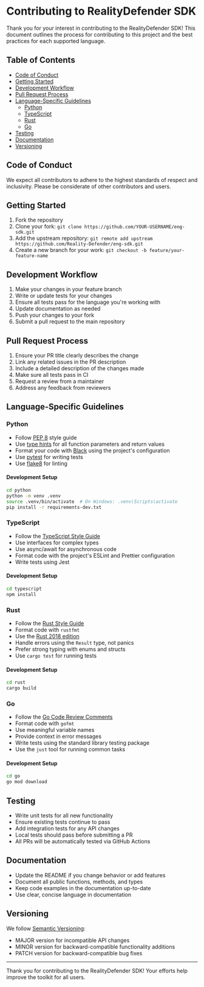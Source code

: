 # Contributing to RealityDefender SDK

Thank you for your interest in contributing to the RealityDefender SDK! This document outlines the process for contributing to this project and the best practices for each supported language.

## Table of Contents
- [Code of Conduct](#code-of-conduct)
- [Getting Started](#getting-started)
- [Development Workflow](#development-workflow)
- [Pull Request Process](#pull-request-process)
- [Language-Specific Guidelines](#language-specific-guidelines)
  - [Python](#python)
  - [TypeScript](#typescript)
  - [Rust](#rust)
  - [Go](#go)
- [Testing](#testing)
- [Documentation](#documentation)
- [Versioning](#versioning)

## Code of Conduct

We expect all contributors to adhere to the highest standards of respect and inclusivity. Please be considerate of other contributors and users.

## Getting Started

1. Fork the repository
2. Clone your fork: `git clone https://github.com/YOUR-USERNAME/eng-sdk.git`
3. Add the upstream repository: `git remote add upstream https://github.com/Reality-Defender/eng-sdk.git`
4. Create a new branch for your work: `git checkout -b feature/your-feature-name`

## Development Workflow

1. Make your changes in your feature branch
2. Write or update tests for your changes
3. Ensure all tests pass for the language you're working with
4. Update documentation as needed
5. Push your changes to your fork
6. Submit a pull request to the main repository

## Pull Request Process

1. Ensure your PR title clearly describes the change
2. Link any related issues in the PR description
3. Include a detailed description of the changes made
4. Make sure all tests pass in CI
5. Request a review from a maintainer
6. Address any feedback from reviewers

## Language-Specific Guidelines

### Python

- Follow [PEP 8](https://www.python.org/dev/peps/pep-0008/) style guide
- Use [type hints](https://docs.python.org/3/library/typing.html) for all function parameters and return values
- Format your code with [Black](https://black.readthedocs.io/) using the project's configuration
- Use [pytest](https://docs.pytest.org/) for writing tests
- Use [flake8](https://flake8.pycqa.org/) for linting

#### Development Setup

```bash
cd python
python -m venv .venv
source .venv/bin/activate  # On Windows: .venv\Scripts\activate
pip install -r requirements-dev.txt
```

### TypeScript

- Follow the [TypeScript Style Guide](https://google.github.io/styleguide/tsguide.html)
- Use interfaces for complex types
- Use async/await for asynchronous code
- Format code with the project's ESLint and Prettier configuration
- Write tests using Jest

#### Development Setup

```bash
cd typescript
npm install
```

### Rust

- Follow the [Rust Style Guide](https://doc.rust-lang.org/1.0.0/style/README.html)
- Format code with `rustfmt`
- Use the [Rust 2018 edition](https://doc.rust-lang.org/edition-guide/rust-2018/index.html)
- Handle errors using the `Result` type, not panics
- Prefer strong typing with enums and structs
- Use `cargo test` for running tests

#### Development Setup

```bash
cd rust
cargo build
```

### Go

- Follow the [Go Code Review Comments](https://github.com/golang/go/wiki/CodeReviewComments)
- Format code with `gofmt`
- Use meaningful variable names
- Provide context in error messages
- Write tests using the standard library testing package
- Use the `just` tool for running common tasks

#### Development Setup

```bash
cd go
go mod download
```

## Testing

- Write unit tests for all new functionality
- Ensure existing tests continue to pass
- Add integration tests for any API changes
- Local tests should pass before submitting a PR
- All PRs will be automatically tested via GitHub Actions

## Documentation

- Update the README if you change behavior or add features
- Document all public functions, methods, and types
- Keep code examples in the documentation up-to-date
- Use clear, concise language in documentation

## Versioning

We follow [Semantic Versioning](https://semver.org/):
- MAJOR version for incompatible API changes
- MINOR version for backward-compatible functionality additions
- PATCH version for backward-compatible bug fixes

---

Thank you for contributing to the RealityDefender SDK! Your efforts help improve the toolkit for all users. 
